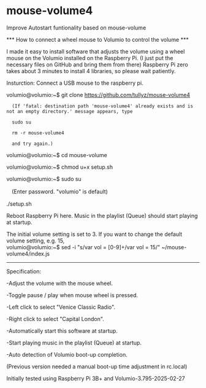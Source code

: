 # mouse-volume4
Improve Autostart funtionality based on mouse-volume


*** How to connect a wheel mouse to Volumio to control the volume ***

I made it easy to install software that adjusts the volume using a wheel mouse on the Volumio installed on the Raspberry Pi.
(I just put the necessary files on GitHub and bring them from there)
Raspberry Pi zero takes about 3 minutes to install 4 libraries, so please wait patiently.

Insturction:
Connect a USB mouse to the raspberry pi.

volumio@volumio:~$ git clone https://github.com/tullyz/mouse-volume4

	  (If 'fatal: destination path 'mouse-volume4' already exists and is not an empty directory.' message appears, type 
  
	  sudo su
  
	  rm -r mouse-volume4 
  
	  and try again.)
  
volumio@volumio:~$ cd mouse-volume

volumio@volumio:~$ chmod u+x setup.sh

volumio@volumio:~$ sudo su

　(Enter password. "volumio" is default)
 
./setup.sh

Reboot Raspberry Pi here.
Music in the playlist (Queue) should start playing at startup.

The initial volume setting is set to 3.
If you want to change the default volume setting, e.g. 15,  
volumio@volumio:~$ sed -i "s/var vol = [0-9]\+/var vol = 15/" ~/mouse-volume4/index.js




-----------------
Specification:

-Adjust the volume with the mouse wheel.

-Toggle pause / play when mouse wheel is pressed.

-Left click to select "Venice Classic Radio".

-Right click to select "Capital London".

-Automatically start this software at startup.

-Start playing music in the playlist (Queue) at startup. 

-Auto detection of Volumio boot-up completion. 

(Previous version needed a manual boot-up time adjustment in rc.local)


Initially tested using Raspberry Pi 3B+ and Volumio-3.795-2025-02-27





